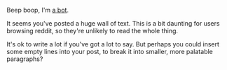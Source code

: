 Beep boop, I'm [a bot](https://github.com/mlda065/wall_of_text_reddit/tree/master).

It seems you've posted a huge wall of text.
This is a bit daunting for users browsing reddit, so they're unlikely to read the whole thing.

It's ok to write a lot if you've got a lot to say. But perhaps you could insert some empty lines into your post, to break it into smaller, more palatable paragraphs?
